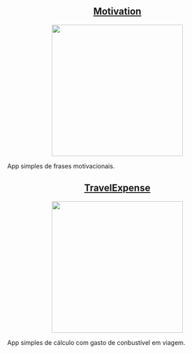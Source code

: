 
<h2 align="center"> 
<a href="https://github.com/DevNicNic/Motivation">Motivation</a>
</h2>
<div align="center">
  <img width="300" src="https://github.com/DevNicNic/DevNicNic/assets/141369022/76bdb262-746e-471a-8f9d-e0be54ff8170" />
</div>
<p>App  simples de frases motivacionais.</p>



<h2 align="center"> 
<a href="https://https://github.com/DevNicNic/TravelExpense">TravelExpense</a>
</h2>
<div align="center">
  <img width="300" src="https://github.com/DevNicNic/DevNicNic/assets/141369022/6b894ff1-e4c2-4b3b-b983-ddfbbe4598ab" />
</div>
<p>App  simples de cálculo com gasto de conbustível em viagem.</p>

















